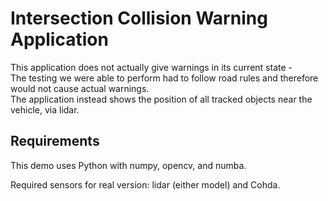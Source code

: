 # Intersection Collision Warning Application
This application does not actually give warnings in its current state -  
The testing we were able to perform had to follow road rules and therefore would not cause actual warnings.  
The application instead shows the position of all tracked objects near the vehicle, via lidar.

## Requirements
This demo uses Python with numpy, opencv, and numba.

Required sensors for real version: lidar (either model) and Cohda.

